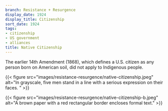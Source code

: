 ```yaml
---
branch: Resistance + Resurgence
display_date: 1924
display_title: Citizenship
sort_date: 1924
tags:
- citizenship
- US government
- alliances
title: Native Citizenship
---
```


The earlier 14th Amendment (1868), which defines a U.S. citizen as any person born on American soil, did not apply to Indigenous people.

{{< figure src="images/resistance-resurgence/native-citizenship.jpeg" alt="In grayscale, five men stand in a line with a serious expression on their faces. " >}}

{{< figure src="images/resistance-resurgence/native-citizenship-b.jpeg" alt="A brown paper with a red rectangular border encloses formal text." >}}

